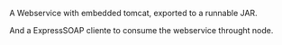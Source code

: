 A Webservice with embedded tomcat, exported to a runnable JAR.

And a ExpressSOAP cliente to consume the webservice throught node.